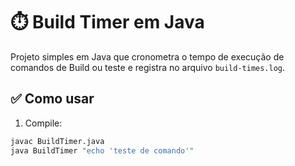 # ⏱️ Build Timer em Java

Projeto simples em Java que cronometra o tempo de execução de comandos de Build ou teste e registra no arquivo `build-times.log`.

## ✅ Como usar

1. Compile:
```bash
javac BuildTimer.java
java BuildTimer "echo 'teste de comando'"

